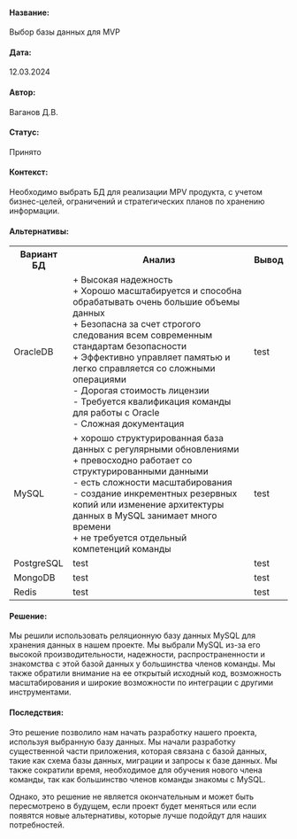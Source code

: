 #### Название: 
Выбор базы данных для MVP

#### Дата:
12.03.2024

#### Автор:
Ваганов Д.В.

#### Статус:
Принято

#### Контекст:
Необходимо выбрать БД для реализации MPV продукта, с учетом бизнес-целей, ограничений и стратегических планов по хранению информации. 

#### Альтернативы:

<table>
    <tr>
        <th>Вариант БД</th>
        <th>Анализ</th>
        <th>Вывод</th>
    </tr>
    <tr>
        <td>OracleDB</td>
        <td>
            + Высокая надежность</br>
            + Хорошо масштабируется и способна обрабатывать очень большие объемы данных</br>
            + Безопасна за счет строгого следования всем современным стандартам безопасности</br>
            + Эффективно управляет памятью и легко справляется со сложными операциями</br>
            - Дорогая стоимость лицензии</br>
            - Требуется квалификация команды для работы с Oracle </br>
            - Сложная документация</br>
        </td>
        <td>test</td>
    </tr>
    <tr>
        <td>MySQL</td>
        <td>
            + хорошо структурированная база данных с регулярными обновлениями</br>
            + превосходно работает со структурированными данными</br>
            - есть сложности масштабирования</br>
            - создание инкрементных резервных копий или изменение архитектуры данных в MySQL занимает много времени</br>
            + не требуется отдельный компетенций команды</br>
        </td>
        <td>test</td>
    </tr>
    <tr>
        <td>PostgreSQL</td>
        <td>test</td>
        <td>test</td>
    </tr>
    <tr>
        <td>MongoDB</td>
        <td>test</td>
        <td>test</td>
    </tr>
    <tr>
        <td>Redis</td>
        <td>test</td>
        <td>test</td>
    </tr>
</table>


#### Решение:

Мы решили использовать реляционную базу данных MySQL для хранения данных в нашем проекте. Мы выбрали MySQL из-за его высокой производительности, надежности, распространенности и знакомства с этой базой данных у большинства членов команды. Мы также обратили внимание на ее открытый исходный код, возможность масштабирования и широкие возможности по интеграции с другими инструментами.

#### Последствия:

Это решение позволило нам начать разработку нашего проекта, используя выбранную базу данных. Мы начали разработку существенной части приложения, которая связана с базой данных, такие как схема базы данных, миграции и запросы к базе данных. Мы также сократили время, необходимое для обучения нового члена команды, так как большинство членов команды знакомы с MySQL.

Однако, это решение не является окончательным и может быть пересмотрено в будущем, если проект будет меняться или если появятся новые альтернативы, которые лучше подойдут для наших потребностей.

